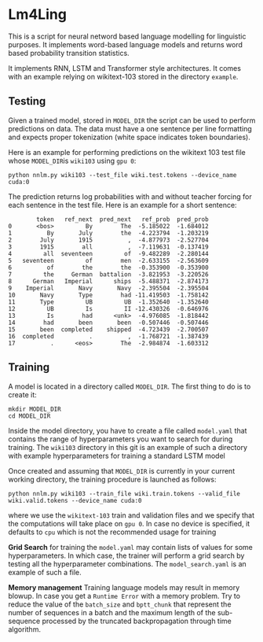 # Lm4Ling

This is a script for neural netword based language modelling for linguistic 
purposes. It implements word-based language models and returns word based 
probability transition statistics. 

It implements RNN, LSTM and Transformer style architectures.
It comes with an example relying on wikitext-103 stored in 
the directory `example`.

Testing
--------
Given a trained model, stored in `MODEL_DIR` the script can be used to perform 
predictions on data. The data must have a one sentence per line
formatting and expects proper tokenization (white space indicates token
boundaries).

Here is an example for performing predictions on the wikitext 103 test file
whose `MODEL_DIR`is `wiki103` using `gpu 0`:
``` shell script
python nnlm.py wiki103 --test_file wiki.test.tokens --device_name cuda:0 
```
The prediction returns log probabilities with and without teacher forcing 
for each sentence in the test file. Here is an example for a short sentence:

```
        token   ref_next  pred_next   ref_prob  pred_prob
0       <bos>         By        The  -5.185022  -1.684012
1          By       July        the  -4.223794  -1.203219
2        July       1915          ,  -4.877973  -2.527704
3        1915        all          ,  -7.119631  -0.137419
4         all  seventeen         of  -9.482289  -2.280144
5   seventeen         of        men  -2.633155  -2.563609
6          of        the        the  -0.353900  -0.353900
7         the     German  battalion  -3.821953  -3.220526
8      German   Imperial      ships  -5.488371  -2.874173
9    Imperial       Navy       Navy  -2.395504  -2.395504
10       Navy       Type        had -11.419503  -1.758142
11       Type         UB         UB  -1.352640  -1.352640
12         UB         Is         II -12.430326  -0.646976
13         Is        had      <unk>  -4.976085  -1.818442
14        had       been       been  -0.507446  -0.507446
15       been  completed    shipped  -4.723439  -2.700507
16  completed          .          ,  -1.768721  -1.387439
17          .      <eos>        The  -2.984874  -1.603312
```

Training
--------
 
 A model is located in a directory called `MODEL_DIR`. 
 The first thing to do is to create it:
``` shell script
mkdir MODEL_DIR
cd MODEL_DIR
```
Inside the model directory, you have to create a file called `model.yaml` 
that contains the range of hyperparameters you want to search for
during training. The `wiki103` directory in this git is an example of such a directory
with example hyperparameters for training a standard LSTM model

Once created and assuming that `MODEL_DIR` is currently 
in your current working directory, the training procedure is launched 
as follows:
``` shell script
python nnlm.py wiki103 --train_file wiki.train.tokens --valid_file wiki.valid.tokens --device_name cuda:0  
``` 
where we use the `wikitext-103` train and validation files and we specify that the computations will take place 
on `gpu 0`. In case no device is specified, it defaults to `cpu` which is not the recommended usage for training

**Grid Search** for training the `model.yaml` may contain lists of values for some hyperparameters.
In which case, the trainer will perform a grid search by testing all 
the hyperparameter combinations. The `model_search.yaml` is an example of such 
a file. 

**Memory management** Training language models may result in memory blowup.
In case you get a `Runtime Error` with a memory problem. Try to 
reduce the value of the `batch_size` and `bptt_chunk` that represent the number of sequences in 
a batch and the maximum length of the sub-sequence processed by the truncated backpropagation through time algorithm. 

